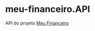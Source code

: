 # meu-financeiro.API

API do projeto [Meu Financeiro](https://github.com/rodrigobuen0/meu-financeiro)
